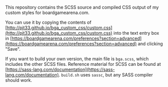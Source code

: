 This repository contains the SCSS source and compiled CSS output of my custom styles for boardgamearena.com.

You can use it by copying the contents of [http://pjt33.github.io/bga_custom_css/custom.css](http://pjt33.github.io/bga_custom_css/custom.css) into
the text entry box in [https://boardgamearena.com/preferences?section=advanced](https://boardgamearena.com/preferences?section=advanced) and clicking "Save".

If you want to build your own version, the main file is `bga.scss`, which includes the other SCSS files.
Reference material for SCSS can be found at [https://sass-lang.com/documentation](https://sass-lang.com/documentation).
`build.sh` uses `sassc`, but any SASS compiler should work.
